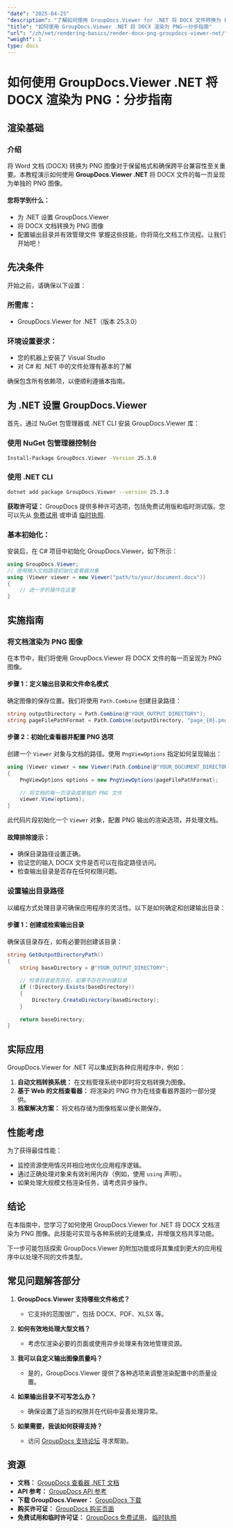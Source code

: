 ```yaml
---
"date": "2025-04-25"
"description": "了解如何使用 GroupDocs.Viewer for .NET 将 DOCX 文件转换为 PNG 图像。本指南涵盖设置、实现和实际应用。"
"title": "如何使用 GroupDocs.Viewer .NET 将 DOCX 渲染为 PNG——分步指南"
"url": "/zh/net/rendering-basics/render-docx-png-groupdocs-viewer-net/"
"weight": 1
type: docs
---
```

# 如何使用 GroupDocs.Viewer .NET 将 DOCX 渲染为 PNG：分步指南
## 渲染基础
### 介绍
将 Word 文档 (DOCX) 转换为 PNG 图像对于保留格式和确保跨平台兼容性至关重要。本教程演示如何使用 **GroupDocs.Viewer .NET** 将 DOCX 文件的每一页呈现为单独的 PNG 图像。

#### 您将学到什么：
- 为 .NET 设置 GroupDocs.Viewer
- 将 DOCX 文档转换为 PNG 图像
- 配置输出目录并有效管理文件
掌握这些技能，你将简化文档工作流程。让我们开始吧！

## 先决条件
开始之前，请确保以下设置：

### 所需库：
- GroupDocs.Viewer for .NET（版本 25.3.0）

### 环境设置要求：
- 您的机器上安装了 Visual Studio
- 对 C# 和 .NET 中的文件处理有基本的了解

确保包含所有依赖项，以便顺利遵循本指南。

## 为 .NET 设置 GroupDocs.Viewer
首先，通过 NuGet 包管理器或 .NET CLI 安装 GroupDocs.Viewer 库：

### 使用 NuGet 包管理器控制台
```bash
Install-Package GroupDocs.Viewer -Version 25.3.0
```

### 使用 .NET CLI
```bash
dotnet add package GroupDocs.Viewer --version 25.3.0
```

**获取许可证：**
GroupDocs 提供多种许可选项，包括免费试用版和临时测试版。您可以先从 [免费试用](https://releases.groupdocs.com/viewer/net/) 或申请 [临时执照](https://purchase。groupdocs.com/temporary-license/).

### 基本初始化：
安装后，在 C# 项目中初始化 GroupDocs.Viewer，如下所示：
```csharp
using GroupDocs.Viewer;
// 使用输入文档路径初始化查看器对象
using (Viewer viewer = new Viewer("path/to/your/document.docx"))
{
    // 进一步的操作在这里
}
```

## 实施指南
### 将文档渲染为 PNG 图像
在本节中，我们将使用 GroupDocs.Viewer 将 DOCX 文件的每一页呈现为 PNG 图像。

#### 步骤 1：定义输出目录和文件命名模式
确定图像的保存位置。我们将使用 `Path.Combine` 创建目录路径：
```csharp
string outputDirectory = Path.Combine(@"YOUR_OUTPUT_DIRECTORY");
string pageFilePathFormat = Path.Combine(outputDirectory, "page_{0}.png"); // 每个页面图像的命名模式
```

#### 步骤 2：初始化查看器并配置 PNG 选项
创建一个 `Viewer` 对象与文档的路径。使用 `PngViewOptions` 指定如何呈现输出：
```csharp
using (Viewer viewer = new Viewer(Path.Combine(@"YOUR_DOCUMENT_DIRECTORY", "SAMPLE_DOCX")))
{
    PngViewOptions options = new PngViewOptions(pageFilePathFormat);
    
    // 将文档的每一页渲染成单独的 PNG 文件
    viewer.View(options);
}
```
此代码片段初始化一个 `Viewer` 对象，配置 PNG 输出的渲染选项，并处理文档。

#### 故障排除提示：
- 确保目录路径设置正确。
- 验证您的输入 DOCX 文件是否可以在指定路径访问。
- 检查输出目录是否存在任何权限问题。

### 设置输出目录路径
以编程方式处理目录可确保应用程序的灵活性。以下是如何确定和创建输出目录：

#### 步骤 1：创建或检索输出目录
确保该目录存在，如有必要则创建该目录：
```csharp
string GetOutputDirectoryPath()
{
    string baseDirectory = @"YOUR_OUTPUT_DIRECTORY";
    
    // 检查目录是否存在，如果不存在则创建目录
    if (!Directory.Exists(baseDirectory))
    {
        Directory.CreateDirectory(baseDirectory);
    }
    
    return baseDirectory;
}
```

## 实际应用
GroupDocs.Viewer for .NET 可以集成到各种应用程序中，例如：
1. **自动文档转换系统：** 在文档管理系统中即时将文档转换为图像。
2. **基于 Web 的文档查看器：** 将渲染的 PNG 作为在线查看器界面的一部分提供。
3. **档案解决方案：** 将文档存储为图像档案以便长期保存。

## 性能考虑
为了获得最佳性能：
- 监控资源使用情况并相应地优化应用程序逻辑。
- 通过正确处理对象来有效利用内存（例如，使用 `using` 声明）。
- 如果处理大规模文档渲染任务，请考虑异步操作。

## 结论
在本指南中，您学习了如何使用 GroupDocs.Viewer for .NET 将 DOCX 文档渲染为 PNG 图像。此技能可实现与各种系统的无缝集成，并增强文档共享功能。

下一步可能包括探索 GroupDocs.Viewer 的附加功能或将其集成到更大的应用程序中以处理不同的文件类型。

## 常见问题解答部分
1. **GroupDocs.Viewer 支持哪些文件格式？**
   - 它支持的范围很广，包括 DOCX、PDF、XLSX 等。

2. **如何有效地处理大型文档？**
   - 考虑仅渲染必要的页面或使用异步处理来有效地管理资源。

3. **我可以自定义输出图像质量吗？**
   - 是的，GroupDocs.Viewer 提供了各种选项来调整渲染配置中的质量设置。

4. **如果输出目录不可写怎么办？**
   - 确保设置了适当的权限并在代码中妥善处理异常。

5. **如果需要，我该如何获得支持？**
   - 访问 [GroupDocs 支持论坛](https://forum.groupdocs.com/c/viewer/9) 寻求帮助。

## 资源
- **文档：** [GroupDocs 查看器 .NET 文档](https://docs.groupdocs.com/viewer/net/)
- **API 参考：** [GroupDocs API 参考](https://reference.groupdocs.com/viewer/net/)
- **下载 GroupDocs.Viewer：** [GroupDocs 下载](https://releases.groupdocs.com/viewer/net/)
- **购买许可证：** [GroupDocs 购买页面](https://purchase.groupdocs.com/buy)
- **免费试用和临时许可证：** [GroupDocs 免费试用](https://releases.groupdocs.com/viewer/net/)， [临时执照](https://purchase.groupdocs.com/temporary-license/)